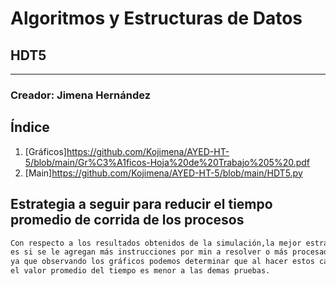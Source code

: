 # Algoritmos y Estructuras de Datos

## HDT5
****
### Creador: Jimena Hernández

## Índice
1. [Gráficos]https://github.com/Kojimena/AYED-HT-5/blob/main/Gr%C3%A1ficos-Hoja%20de%20Trabajo%205%20.pdf
2. [Main]https://github.com/Kojimena/AYED-HT-5/blob/main/HDT5.py

## Estrategia a seguir para reducir el tiempo promedio de corrida de los procesos

```diff
Con respecto a los resultados obtenidos de la simulación,la mejor estrategia para optimizar los procesos
es si se le agregan más instrucciones por min a resolver o más procesadores,
ya que observando los gráficos podemos determinar que al hacer estos cambios 
el valor promedio del tiempo es menor a las demas pruebas.
```